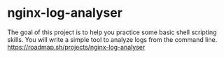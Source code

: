# nginx-log-analyser
The goal of this project is to help you practice some basic shell scripting skills. You will write a simple tool to analyze logs from the command line.
https://roadmap.sh/projects/nginx-log-analyser
